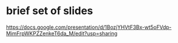 # brief set of slides

https://docs.google.com/presentation/d/1BozjYHVtF3Bx-wt5oFVdp-MimFrpWKPZZenkeT6da_M/edit?usp=sharing

